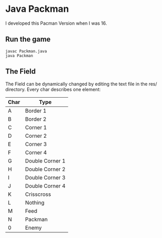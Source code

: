 # Java Packman

I developed this Pacman Version when I was 16.

## Run the game

```
javac Packman.java
java Packman
```

## The Field

The Field can be dynamically changed by editing the text file in the res/ directory. Every char describes one element:

| Char  | Type            |
| ----- | --------------- |
| A     | Border 1        |
| B     | Border 2        |
| C     | Corner 1        |
| D     | Corner 2        |
| E     | Corner 3        |
| F     | Corner 4        |
| G     | Double Corner 1 |
| H     | Double Corner 2 |
| I     | Double Corner 3 |
| J     | Double Corner 4 |
| K     | Crisscross      |
| L     | Nothing         |
| M     | Feed            |
| N     | Packman         |
| 0     | Enemy           |
